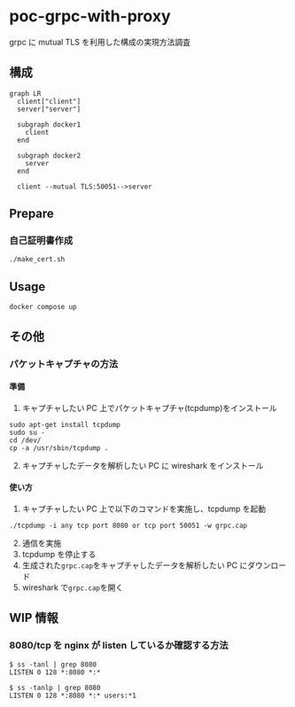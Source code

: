 # poc-grpc-with-proxy

grpc に mutual TLS を利用した構成の実現方法調査

## 構成

```mermaid
graph LR
  client["client"]
  server["server"]

  subgraph docker1
    client
  end

  subgraph docker2
    server
  end

  client --mutual TLS:50051-->server
```

## Prepare

### 自己証明書作成

```console
./make_cert.sh
```

## Usage

```console
docker compose up
```

## その他

### パケットキャプチャの方法

#### 準備

1. キャプチャしたい PC 上でパケットキャプチャ(tcpdump)をインストール

```console
sudo apt-get install tcpdump
sudo su -
cd /dev/
cp -a /usr/sbin/tcpdump .
```

2. キャプチャしたデータを解析したい PC に wireshark をインストール

#### 使い方

1. キャプチャしたい PC 上で以下のコマンドを実施し、tcpdump を起動

```console
./tcpdump -i any tcp port 8080 or tcp port 50051 -w grpc.cap
```

2. 通信を実施
3. tcpdump を停止する
4. 生成された`grpc.cap`をキャプチャしたデータを解析したい PC にダウンロード
5. wireshark で`grpc.cap`を開く

## WIP 情報

### 8080/tcp を nginx が listen しているか確認する方法

```console
$ ss -tanl | grep 8080
LISTEN 0 128 *:8080 *:*

$ ss -tanlp | grep 8080
LISTEN 0 128 *:8080 *:* users:*1
```
